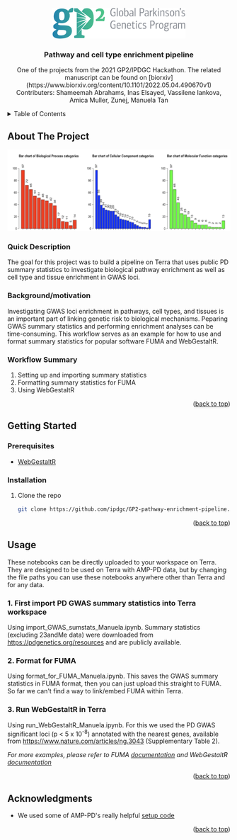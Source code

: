<!-- PROJECT LOGO -->
<br />
<div align="center">
  <a href="https://github.com/github_username/repo_name">
    <img src="images/GP2_logo.png" alt="Logo" width="300" height="70">
  </a>

<h3 align="center">Pathway and cell type enrichment pipeline</h3>

  <p align="center">
    One of the projects from the 2021 GP2/IPDGC Hackathon. The related manuscript can be found on [biorxiv](https://www.biorxiv.org/content/10.1101/2022.05.04.490670v1) 
    <br />
    Contributers: Shameemah Abrahams, Inas Elsayed, Vassilene Iankova, Amica Muller, Zunej, Manuela Tan
    <br />
  </p>
</div>



<!-- TABLE OF CONTENTS -->
<details>
  <summary>Table of Contents</summary>
  <ol>
    <li>
      <a href="#about-the-project">About The Project</a>
      <ul>
        <li><a href="#quick-description">Quick Description</a></li>
        <li><a href="#background/motivation">Background/motivation</a></li>
        <li><a href="#workflow-summary">Workflow Summary</a></li>
      </ul>
    </li>
    <li>
      <a href="#getting-started">Getting Started</a>
      <ul>
        <li><a href="#prerequisites">Prerequisites</a></li>
        <li><a href="#installation">Installation</a></li>
      </ul>
    </li>
    <li><a href="#usage">Usage</a></li>
    <li><a href="#acknowledgments">Acknowledgments</a></li>
  </ol>
</details>



<!-- ABOUT THE PROJECT -->
## About The Project

![Project Screen Shot][project-screenshot]

### Quick Description

The goal for this project was to build a pipeline on Terra that uses public PD summary statistics to investigate biological pathway enrichment as well as cell type and tissue enrichment in GWAS loci.

### Background/motivation

Investigating GWAS loci enrichment in pathways, cell types, and tissues is an important part of linking genetic risk to biological mechanisms. Peparing GWAS summary statistics and performing enrichment analyses can be time-consuming. This workflow serves as an example for how to use and format summary statistics for popular software FUMA and WebGestaltR.     

### Workflow Summary

1. Setting up and importing summary statistics
2. Formatting summary statistics for FUMA
3. Using WebGestaltR

<p align="right">(<a href="#readme-top">back to top</a>)</p>

<!-- GETTING STARTED -->
## Getting Started

### Prerequisites

* [WebGestaltR](https://cran.r-project.org/web/packages/WebGestaltR/index.html) 

### Installation

1. Clone the repo
   ```sh
   git clone https://github.com/ipdgc/GP2-pathway-enrichment-pipeline.git
   ```

<p align="right">(<a href="#readme-top">back to top</a>)</p>



<!-- USAGE EXAMPLES -->
## Usage

These notebooks can be directly uploaded to your workspace on Terra. They are designed to be used on Terra with AMP-PD data, but by changing the file paths you can use these notebooks anywhere other than Terra and for any data.


### 1. First import PD GWAS summary statistics into Terra workspace

Using import_GWAS_sumstats_Manuela.ipynb. Summary statistics (excluding 23andMe data) were downloaded from https://pdgenetics.org/resources and are publicly available.


### 2. Format for FUMA 

Using format_for_FUMA_Manuela.ipynb. This saves the GWAS summary statistics in FUMA format, then you can just upload this straight to FUMA. So far we can't find a way to link/embed FUMA within Terra.

### 3. Run WebGestaltR in Terra

Using run_WebGestaltR_Manuela.ipynb. For this we used the PD GWAS significant loci (p < 5 x 10<sup>-8</sup>) annotated with the nearest genes, available from https://www.nature.com/articles/ng.3043 (Supplementary Table 2).

_For more examples, please refer to FUMA [documentation](https://fuma.ctglab.nl/tutorial) and WebGestaltR [documentation](https://cran.r-project.org/web/packages/WebGestaltR/index.html)_

<p align="right">(<a href="#readme-top">back to top</a>)</p>


<!-- ACKNOWLEDGMENTS -->
## Acknowledgments

* We used some of AMP-PD's really helpful [setup code](https://app.terra.bio/#workspaces/fc-amp-pd-alpha/AMP%20PD%20-%20Workshop%20-%2020190508)

<p align="right">(<a href="#readme-top">back to top</a>)</p>


<!-- MARKDOWN LINKS & IMAGES -->
<!-- https://www.markdownguide.org/basic-syntax/#reference-style-links -->
[project-screenshot]: images/project_screenshot.png

